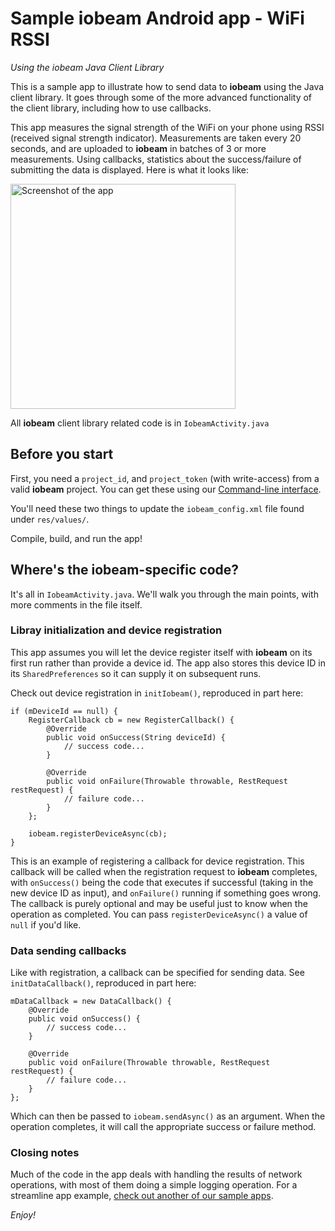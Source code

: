 # Sample iobeam Android app - WiFi RSSI
*Using the iobeam Java Client Library*

This is a sample app to illustrate how to send data to **iobeam** using the Java client library. It
goes through some of the more advanced functionality of the client library, including how to use
callbacks.

This app measures the signal strength of the WiFi on your phone using RSSI (received signal strength
indicator). Measurements are taken every 20 seconds, and are uploaded to **iobeam** in batches of
3 or more measurements. Using callbacks, statistics about the success/failure of submitting the data
is displayed. Here is what it looks like:

<img alt="Screenshot of the app" width="360" src="http://i.imgur.com/3iPqR4x.png" />

All **iobeam** client library related code is in `IobeamActivity.java`

## Before you start ##

First, you need a `project_id`, and `project_token` (with write-access) from a valid
**iobeam** project. You can get these using
our [Command-line interface](http://github.com/iobeam/iobeam).

You'll need these two things to update the `iobeam_config.xml` file found under `res/values/`.

Compile, build, and run the app!

## Where's the iobeam-specific code? ##

It's all in `IobeamActivity.java`. We'll walk you through the main points, with more comments in
the file itself.

### Libray initialization and device registration ###

This app assumes you will let the device register itself with **iobeam** on its first run
rather than provide a device id. The app also stores this device ID in its
`SharedPreferences` so it can supply it on subsequent runs.

Check out device registration in `initIobeam()`, reproduced in part here:

    if (mDeviceId == null) {
        RegisterCallback cb = new RegisterCallback() {
            @Override
            public void onSuccess(String deviceId) {
                // success code...
            }

            @Override
            public void onFailure(Throwable throwable, RestRequest restRequest) {
                // failure code...
            }
        };

        iobeam.registerDeviceAsync(cb);
    }

This is an example of registering a callback for device registration. This callback will be called
when the registration request to **iobeam** completes, with `onSuccess()` being the code that
executes if successful (taking in the new device ID as input), and `onFailure()` running if
something goes wrong. The callback is purely optional and may be useful just to know when the
operation as completed. You can pass `registerDeviceAsync()` a value of `null` if you'd like.

### Data sending callbacks ###

Like with registration, a callback can be specified for sending data. See `initDataCallback()`,
reproduced in part here:

    mDataCallback = new DataCallback() {
        @Override
        public void onSuccess() {
            // success code...
        }

        @Override
        public void onFailure(Throwable throwable, RestRequest restRequest) {
            // failure code...
        }
    };

Which can then be passed to `iobeam.sendAsync()` as an argument. When the operation completes, it
will call the appropriate success or failure method.

### Closing notes ###

Much of the code in the app deals with handling the results of network operations, with most of them
doing a simple logging operation. For a streamline app example, [check out another of our sample
apps](https://github.com/iobeam/sample-android-battery-data).

*Enjoy!*
